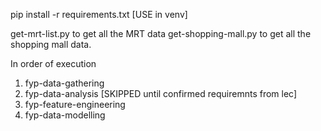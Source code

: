 pip install -r requirements.txt [USE in venv]

get-mrt-list.py to get all the MRT data
get-shopping-mall.py to get all the shopping mall data.

In order of execution
1. fyp-data-gathering
2. fyp-data-analysis [SKIPPED until confirmed requiremnts from lec]
3. fyp-feature-engineering
4. fyp-data-modelling
